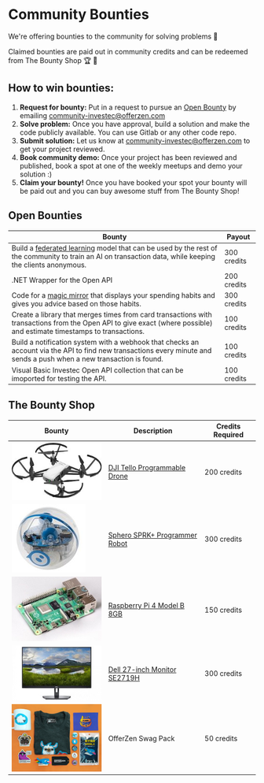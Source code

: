 # Community Bounties

We're offering bounties to the community for solving problems 👾

Claimed bounties are paid out in community credits and can be redeemed from The Bounty Shop 🏆 🛒

## How to win bounties:

1. **Request for bounty:** Put in a request to pursue an [Open Bounty](https://gitlab.com/offerzen-beta-community/investec-programmable-banking/command-center/-/edit/master/bounties.md#open-bounties) by emailing [community-investec@offerzen.com](community-investec@offerzen.com)
2. **Solve problem:** Once you have approval, build a solution and make the code publicly available. You can use Gitlab or any other code repo.
3. **Submit solution:** Let us know at [community-investec@offerzen.com](community-investec@offerzen.com) to get your project reviewed.
4. **Book community demo:** Once your project has been reviewed and published, book a spot at one of the weekly meetups and demo your solution :)
5. **Claim your bounty!** Once you have booked your spot your bounty will be paid out and you can buy awesome stuff from The Bounty Shop!

## Open Bounties

| Bounty | Payout |
|-|-|
|Build a [federated learning](https://federated.withgoogle.com/) model that can be used by the rest of the community to train an AI on transaction data, while keeping the clients anonymous.| 300 credits|
|.NET Wrapper for the Open API|200 credits|
|Code for a [magic mirror](https://youtu.be/BR_yko0gr-Y) that displays your spending habits and gives you advice based on those habits.|300 credits|
|Create a library that merges times from card transactions with transactions from the Open API to give exact (where possible) and estimate timestamps to transactions.|100 credits|
|Build a notification system with a webhook that checks an account via the API to find new transactions every minute and sends a push when a new transaction is found.|100 credits|
|Visual Basic Investec Open API collection that can be imoported for testing the API.|100 credits|

## The Bounty Shop

| Bounty | Description | Credits Required |
| ------ | ------ | ------ |
|![](/images/bounties/djitello.jpg)|[DJI Tello Programmable Drone](https://www.youtube.com/watch?v=_v_RknPrebI)|200 credits|
|![](/images/bounties/sphero.jpg)|[Sphero SPRK+ Programmer Robot](https://www.youtube.com/watch?v=Yg8LmEkI_0c)|300 credits|
|![](/images/bounties/pi4.jpg)|[Raspberry Pi 4 Model B 8GB](https://www.youtube.com/watch?v=npzRf5wuIB0)|150 credits|
|![](/images/bounties/dell27.jpeg)|[Dell 27-inch Monitor SE2719H](https://youtu.be/S8QshNypEHw)|300 credits|
|![](/images/bounties/offerzenswapgpack.png)|OfferZen Swag Pack|50 credits|
